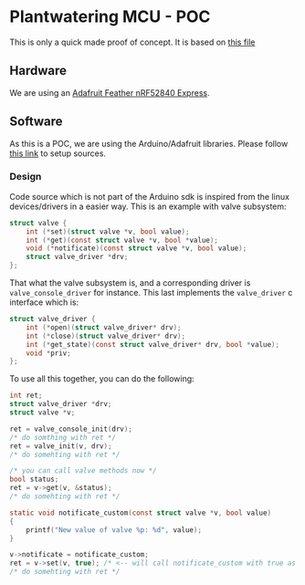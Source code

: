 # Plantwatering MCU - POC

This is only a quick made proof of concept.
It is based on [this file](https://github.com/adafruit/Adafruit_nRF52_Arduino/blob/master/libraries/Bluefruit52Lib/examples/Peripheral/custom_hrm/custom_hrm.ino)

## Hardware

We are using an [Adafruit Feather nRF52840 Express](https://www.adafruit.com/product/4062).

## Software

As this is a POC, we are using the Arduino/Adafruit libraries. Please follow [this link](https://learn.adafruit.com/introducing-the-adafruit-nrf52840-feather/arduino-bsp-setup)
to setup sources.

### Design

Code source which is not part of the Arduino sdk is inspired from the linux devices/drivers
in a easier way. This is an example with valve subsystem:
```c
struct valve {
    int (*set)(struct valve *v, bool value);
    int (*get)(const struct valve *v, bool *value);
    void (*notificate)(const struct valve *v, bool value);
    struct valve_driver *drv;
};
```
That what the valve subsystem is, and a corresponding driver is ``valve_console_driver``
for instance. This last implements the ``valve_driver`` c interface which is:
```c
struct valve_driver {
    int (*open)(struct valve_driver* drv);
    int (*close)(struct valve_driver* drv);
    int (*get_state)(const struct valve_driver* drv, bool *value);
    void *priv;
};
```
To use all this together, you can do the following:
```c
int ret;
struct valve_driver *drv;
struct valve *v;

ret = valve_console_init(drv);
/* do somthing with ret */
ret = valve_init(v, drv);
/* do somehting with ret */

/* you can call valve methods now */
bool status;
ret = v->get(v, &status);
/* do somehting with ret */

static void notificate_custom(const struct valve *v, bool value)
{
    printf("New value of valve %p: %d", value);
}

v->notificate = notificate_custom;
ret = v->set(v, true); /* <-- will call notificate_custom with true as a value */
/* do somehting with ret */
```
